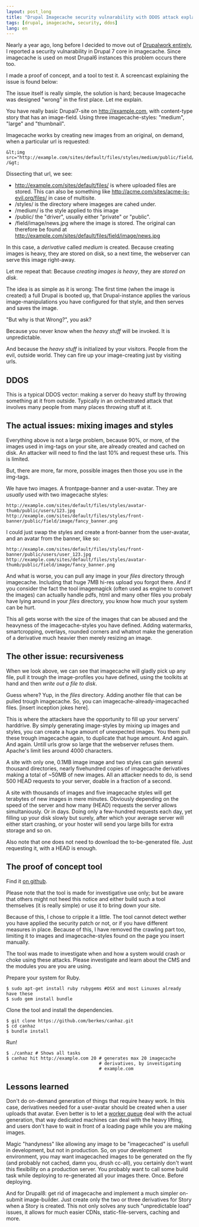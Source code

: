 ```yaml
---
layout: post_long
title: "Drupal Imagecache security vulnarability with DDOS attack explained"
tags: [drupal, imagecache, security, ddos]
lang: en
---
```


Nearly a year ago, long before I decided to move out of [Drupalwork
entirely](http://berk.es/2012/10/01/farewell-drupal/), I reported a security vulnarability in Drupal 7 core
in imagecache. Since imagecache is used on most Drupal6 instances this
problem occurs there too.

I made a proof of concept, and a tool to test it. A screencast explaining the issue is found below:



The issue itself is really simple, the solution is hard; because
Imagecache was designed "wrong" in the first place. Let me explain.

You have really basic Drupal7-site on http://example.com, with content-type story that has an image-field. Using three
imagecache-styles: "medium", "large" and "thumbnail".

Imagecache works by creating new images from an original, on demand,
when a particular url is requested:

    &lt;img src="http://example.com/sites/default/files/styles/medium/public/field/image/news.jpg" /&gt;

Dissecting that url, we see:

* http://example.com/sites/default/files/ is where uploaded files are
  stored. This can also be something like http://acme.com/sites/acme-is-evil.org/files/ in case of multisite.
* /styles/ is the directory where imageges are cahed under.
* /medium/ is the style applied to this image
* /public/ the "driver", usually either "private" or "public".
* /field/image/news.jpg where the image is stored. The original can
  therefore be found at http://example.com/sites/default/files/field/image/news.jpg

In this case, a _derivative_ called _medium_ is created. Because creating images
is heavy, they are stored on disk, so a next time, the webserver can
serve this image right-away.

Let me repeat that: Because _creating images is heavy_, they are _stored
on disk_.

The idea is as simple as it is wrong: The first time (when the image is created) a full Drupal is booted up,
that Drupal-instance applies the various image-manipulations you have configured
for that style, and then serves and saves the image. 

"But why is that Wrong?", you ask?

Because you never know when the _heavy stuff_ will be invoked. It is
unpredictable.

And because the _heavy stuff_ is initialized by your visitors. People from
the evil, outside world. They can fire up your image-creating just by
visiting urls.

## DDOS

This is a typical DDOS vector: making a server do heavy stuff by
throwing something at it from outside. Typically in an orchestrated
attack that involves many people from many places throwing stuff at it.

## The actual issues: mixing images and styles

Everything above is not a large problem, because 90%, or more, of the
images used in img-tags on your site, are already created and cached on
disk. An attacker will need to find the last 10% and request these urls.
This is limited.

But, there are more, far more, possible images then those you use in the
img-tags.

We have two images. A frontpage-banner and a user-avatar. They are
_usually_ used with two imagecache styles:

    http://example.com/sites/default/files/styles/avatar-thumb/public/users/123.jpg
    http://example.com/sites/default/files/styles/front-banner/public/field/image/fancy_banner.png

I could just swap the styles and create a front-banner from the user-avatar,
and an avatar from the banner, like so:

    http://example.com/sites/default/files/styles/front-banner/public/users/user_123.jpg
    http://example.com/sites/default/files/styles/avatar-thumb/public/field/image/fancy_banner.png

And what is worse, you can pull any image in your _files_ directory through imagecache. Including that huge 7MB hi-res upload you forgot there. And if you consider the fact the tool imagemagick (often used as engine to convert the images) can actually handle pdfs, html and many other files you probaly have lying around in your _files_ directory, you know how much your system can be hurt.

This all gets worse with the size of the images that can be abused and
the heavyness of the imagecache-styles you have defined. Adding
watermarks, smartcropping, overlays, rounded corners and whatnot make
the generation of a derivative much heavier then merely resizing an image.

## The other issue: recursiveness

When we look above, we can see that imagecache will gladly pick up any
file, pull it trough the image-profiles you have defined, using the toolkits at hand and then _write out a file to disk_. 

Guess where? Yup, in the _files_ directory. Adding another file that can
be pulled trough imagecache. So, you can imagecache-already-imagecached
files. \[insert inception jokes here\].

This is where the attackers have the opportunity to fill up your
servers' harddrive. By simply generating image-styles by mixing up
images and styles, you can create a huge amount of unexpected images.
You them pull these trough imagecache again, to duplicate that huge
amount. And again. And again. Untill urls grow so large that the
webserver refuses them. Apache's limit lies around 4000 characters.

A site with only one, 0.1MB image image and two styles can gain several thousand
directories, nearly fivehundred copies of imagecache derivatives making
a total of ~50MB of new images. All an attacker needs to do, is send 500
HEAD requests to your server, doable in a fraction of a second.

A site with thousands of images and five imagecache styles will get
terabytes of new images in mere minutes. Obviously depending on the
speed of the server and how many (HEAD) requests the server allows simultaniously.
Or in days. Doing only a few-hundred requests each day, yet filling up
your disk slowly but surely, after which your average server will either
start crashing, or your hoster will send you large bills for extra
storage and so on.

Also note that one does not need to download the to-be-generated file. Just requesting it,
with a HEAD is enough.

## The proof of concept tool

Find it [on github](https://github.com/berkes/canhaz).

Please note that the tool is made for investigative use only; but be
aware that others might not heed this notice and either build such a
tool themselves (it is really simple) or use it to bring down your site.

Because of this, I chose to cripple it a little. The tool cannot detect wether you have applied the
security patch or not, or if you have different measures in place.
Because of this, I have removed the crawling part too, limiting it to
images and imagecache-styles found on the page you insert manually.

The tool was made to investigate when and how a system would crash or
choke using these attacks. Please investigate and learn about the CMS
and the modules you are you are using.

Prepare your system for Ruby.

    $ sudo apt-get install ruby rubygems #OSX and most Linuxes already have these
    $ sudo gem install bundle

Clone the tool and install the dependencies.

    $ git clone https://github.com/berkes/canhaz.git
    $ cd canhaz
    $ bundle install

Run!

    $ ./canhaz # Shows all tasks
    $ canhaz hit http://example.com 20 # generates max 20 imagecache
                                       # derivatives, by investigating
                                       # example.com

## Lessons learned

Don't do on-demand generation of things that require heavy work. In this
case, derivatives needed for a user-avatar should be created when a user
uploads that avatar. Even better is to let a [worker queue](http://en.wikipedia.org/wiki/Thread_pool_pattern) deal with the actual generation, that way dedicated machines can deal with the heavy lifting,
and users don't have to wait in front of a loading page while you are
making images.

Magic "handyness" like allowing any image to be "imagecached" is
usefull in development, but not in production. So, on your development
environment, you may want imagecached images to be generated on the fly (and probably not
cached, damn you, drush cc-all), you certainly don't want this
flexibility on a production server. You probably want to call some build
task while deploying to re-generated all your images there. Once. Before
deploying.

And for Drupal8: get rid of imagecache and implement a much simpler
on-submit image-builder. Just create only the two or three derivatives for Story when
a Story is created. This not only solves any such "unpredictable load"
issues, it allows for much easier CDNs, static-file-servers, caching and
more.
